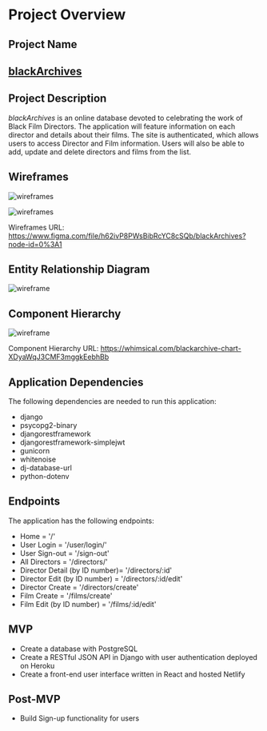 # Project Overview

## Project Name

[<h2><strong>blackArchives</strong></h2>](https://blackarchives.netlify.app/)

## Project Description

<em>blackArchives</em> is an online database devoted to celebrating the work of Black Film Directors. The application will feature information on each director and details about their films. The site is authenticated, which allows users to access Director and Film information. Users will also be able to add, update and delete directors and films from the list.

## Wireframes

![wireframes](https://res.cloudinary.com/kacloud20/image/upload/v1643076673/Project%204/Screen_Shot_2022-01-24_at_9.10.59_PM_qurfnu.png)

![wireframes](https://res.cloudinary.com/kacloud20/image/upload/v1643065826/Project%204/Screen_Shot_2022-01-24_at_6.08.46_PM_xfri9c.png)

Wireframes URL: https://www.figma.com/file/h62ivP8PWsBibRcYC8cSQb/blackArchives?node-id=0%3A1

## Entity Relationship Diagram

![wireframe](https://res.cloudinary.com/kacloud20/image/upload/v1643052545/Project%204/untitled_2_ndtofd.png)

## Component Hierarchy

![wireframe](https://res.cloudinary.com/kacloud20/image/upload/v1643064832/Project%204/blackarchive_chart_2x_skokre.png)

Component Hierarchy URL: https://whimsical.com/blackarchive-chart-XDyaWqJ3CMF3mggkEebhBb

## Application Dependencies

The following dependencies are needed to run this application:

- django
- psycopg2-binary
- djangorestframework
- djangorestframework-simplejwt
- gunicorn
- whitenoise
- dj-database-url
- python-dotenv

## Endpoints

The application has the following endpoints:

- Home = '/'
- User Login = '/user/login/'
- User Sign-out = '/sign-out'
- All Directors = '/directors/'
- Director Detail (by ID number)= '/directors/:id'
- Director Edit (by ID number) = '/directors/:id/edit'
- Director Create = '/directors/create'
- Film Create = '/films/create'
- Film Edit (by ID number) = '/films/:id/edit'

## MVP

- Create a database with PostgreSQL
- Create a RESTful JSON API in Django with user authentication deployed on Heroku
- Create a front-end user interface written in React and hosted Netlify

## Post-MVP

- Build Sign-up functionality for users
